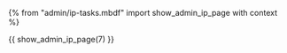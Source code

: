 {% from "admin/ip-tasks.mbdf" import show_admin_ip_page with context %}

{{ show_admin_ip_page(7) }}


